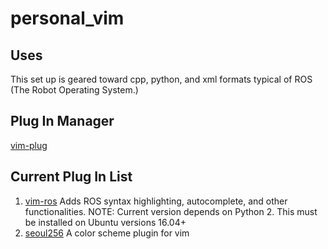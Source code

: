 # personal_vim

## Uses
This set up is geared toward cpp, python, and xml formats typical of ROS (The Robot Operating System.) 

## Plug In Manager
[vim-plug](https://github.com/junegunn/vim-plug)

## Current Plug In List
1. [vim-ros](https://github.com/taketwo/vim-ros)
	Adds ROS syntax highlighting, autocomplete, and other functionalities.
	NOTE: Current version depends on Python 2. This must be installed on Ubuntu versions 16.04+
2. [seoul256](https://github.com/junegunn/seoul256.vim)
	A color scheme plugin for vim
